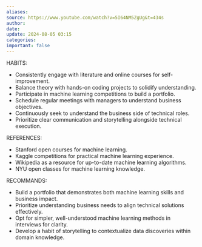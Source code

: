 ```yaml
---
aliases: 
source: https://www.youtube.com/watch?v=5I64NM5ZgUg&t=434s
author: 
date: 
update: 2024-08-05 03:15
categories: 
important: false
---
```



HABITS:

- Consistently engage with literature and online courses for self-improvement.
- Balance theory with hands-on coding projects to solidify understanding.
- Participate in machine learning competitions to build a portfolio.
- Schedule regular meetings with managers to understand business objectives.
- Continuously seek to understand the business side of technical roles.
- Prioritize clear communication and storytelling alongside technical execution.



REFERENCES:

- Stanford open courses for machine learning.
- Kaggle competitions for practical machine learning experience.
- Wikipedia as a resource for up-to-date machine learning algorithms.
- NYU open classes for machine learning knowledge.

RECOMMANDS:
- Build a portfolio that demonstrates both machine learning skills and business impact.
- Prioritize understanding business needs to align technical solutions effectively.
- Opt for simpler, well-understood machine learning methods in interviews for clarity.
- Develop a habit of storytelling to contextualize data discoveries within domain knowledge.
